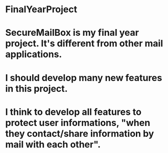 # FinalYearProject
# SecureMailBox is my final year project. It's different from other mail applications. 
# I should develop many new features in this project.
# I think to develop all features to protect user informations, "when they contact/share information by mail with each other".
